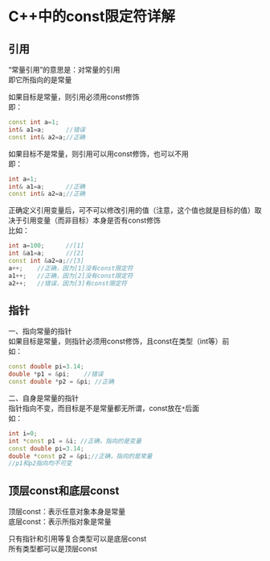 # C++中的const限定符详解

## 引用

“常量引用”的意思是：对常量的引用  
即它所指向的是常量  

如果目标是常量，则引用必须用const修饰  
即：

```C++
const int a=1;
int& a1=a;      //错误
const int& a2=a;//正确
```  

如果目标不是常量，则引用可以用const修饰，也可以不用  
即：

```C++
int a=1;
int& a1=a;      //正确
const int& a2=a;//正确
```  

正确定义引用变量后，可不可以修改引用的值（注意，这个值也就是目标的值）取决于引用变量（而非目标）本身是否有const修饰  
比如：

```C++
int a=100;      //[1]
int &a1=a;      //[2]
const int &a2=a;//[3]
a++;    //正确，因为[1]没有const限定符
a1++;   //正确，因为[2]没有const限定符
a2++;   //错误，因为[3]有const限定符
```

## 指针

一、指向常量的指针  
如果目标是常量，则指针必须用const修饰，且const在类型（int等）前  
如：

```C++
const double pi=3.14;
double *p1 = &pi;    //错误
const double *p2 = &pi; //正确
```  

二、自身是常量的指针  
指针指向不变，而目标是不是常量都无所谓，const放在`*`后面  
如：

```C++
int i=0;
int *const p1 = &i; //正确，指向的是变量
const double pi=3.14;
double *const p2 = &pi;//正确，指向的是常量
//p1和p2指向均不可变
```  

## 顶层const和底层const

顶层const：表示任意对象本身是常量  
底层const：表示所指对象是常量  

只有指针和引用等复合类型可以是底层const  
所有类型都可以是顶层const  
